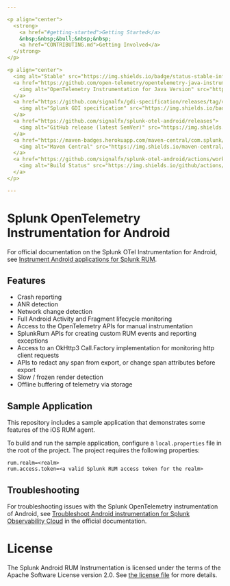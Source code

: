 ```yaml
---

<p align="center">
  <strong>
    <a href="#getting-started">Getting Started</a>
    &nbsp;&nbsp;&bull;&nbsp;&nbsp;
    <a href="CONTRIBUTING.md">Getting Involved</a>
  </strong>
</p>

<p align="center">
  <img alt="Stable" src="https://img.shields.io/badge/status-stable-informational?style=for-the-badge">
  <a href="https://github.com/open-telemetry/opentelemetry-java-instrumentation/releases/tag/v1.21.0">
    <img alt="OpenTelemetry Instrumentation for Java Version" src="https://img.shields.io/badge/otel-1.21.0-blueviolet?style=for-the-badge">
  </a>
  <a href="https://github.com/signalfx/gdi-specification/releases/tag/v1.4.0">
    <img alt="Splunk GDI specification" src="https://img.shields.io/badge/GDI-1.4.0-blueviolet?style=for-the-badge">
  </a>
  <a href="https://github.com/signalfx/splunk-otel-android/releases">
    <img alt="GitHub release (latest SemVer)" src="https://img.shields.io/github/v/release/signalfx/splunk-otel-android?include_prereleases&style=for-the-badge">
  </a>
  <a href="https://maven-badges.herokuapp.com/maven-central/com.splunk/splunk-otel-android">
    <img alt="Maven Central" src="https://img.shields.io/maven-central/v/com.splunk/splunk-otel-android?style=for-the-badge">
  </a>
  <a href="https://github.com/signalfx/splunk-otel-android/actions/workflows/main.yaml">
    <img alt="Build Status" src="https://img.shields.io/github/actions/workflow/status/signalfx/splunk-otel-android/main.yaml?branch=main&style=for-the-badge">
  </a>
</p>

---
```


# Splunk OpenTelemetry Instrumentation for Android

For official documentation on the Splunk OTel Instrumentation for Android, see [Instrument Android applications for Splunk RUM](https://quickdraw.splunk.com/redirect/?product=Observability&version=current&location=rum.android.gdi).

## Features

* Crash reporting
* ANR detection
* Network change detection
* Full Android Activity and Fragment lifecycle monitoring
* Access to the OpenTelemetry APIs for manual instrumentation
* SplunkRum APIs for creating custom RUM events and reporting exceptions
* Access to an OkHttp3 Call.Factory implementation for monitoring http client requests
* APIs to redact any span from export, or change span attributes before export
* Slow / frozen render detection
* Offline buffering of telemetry via storage

## Sample Application

This repository includes a sample application that demonstrates some features of the iOS RUM agent.

To build and run the sample application, configure a `local.properties` file in the root of the project. The project requires the following properties:

```properties
rum.realm=<realm>
rum.access.token=<a valid Splunk RUM access token for the realm>
```

## Troubleshooting

For troubleshooting issues with the Splunk OpenTelemetry instrumentation of Android, see [Troubleshoot Android instrumentation for Splunk Observability Cloud](https://quickdraw.splunk.com/redirect/?product=Observability&version=current&location=rum.android.troubleshooting) in the official documentation.

# License

The Splunk Android RUM Instrumentation is licensed under the terms of the Apache Software License
version 2.0. See [the license file](./LICENSE) for more details.
